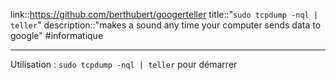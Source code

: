 link::https://github.com/berthubert/googerteller
title::"`sudo tcpdump -nql | teller`"
description::"makes a sound any time your computer sends  data to google"
#informatique 

----

Utilisation : 
`sudo tcpdump -nql | teller` pour démarrer